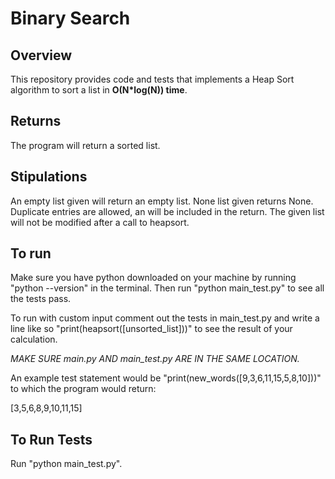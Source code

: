 # Binary Search
## Overview
This repository provides code and tests that implements a Heap Sort algorithm to sort a list in **O(N*log(N)) time**. 

## Returns
The program will return a sorted list.

## Stipulations
An empty list given will return an empty list.
None list given returns None.
Duplicate entries are allowed, an will be included in the return.
The given list will not be modified after a call to heapsort.

## To run
Make sure you have python downloaded on your machine by running "python --version" in the terminal. Then run "python main_test.py" to see all the tests pass.

To run with custom input comment out the tests in main_test.py and write a line like so "print(heapsort([unsorted_list]))" to see the result of your calculation.

*MAKE SURE main.py AND main_test.py ARE IN THE SAME LOCATION.*

An example test statement would be "print(new_words([9,3,6,11,15,5,8,10]))" to which the program would return:  

[3,5,6,8,9,10,11,15]

## To Run Tests 
Run "python main_test.py".

